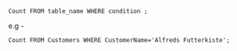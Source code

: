```
Count FROM table_name WHERE condition ;
```
e.g -

```
Count FROM Customers WHERE CustomerName='Alfreds Futterkiste';
```
